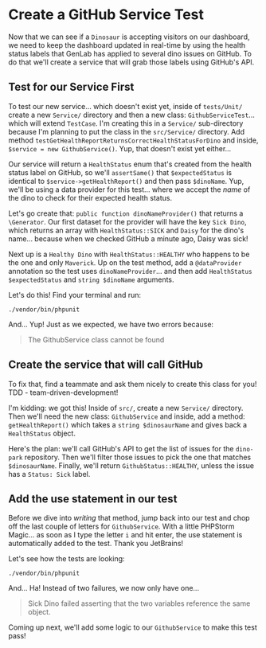 # Create a GitHub Service Test

Now that we can see if a `Dinosaur` is accepting visitors on our dashboard, we
need to keep the dashboard updated in real-time by using the health status labels
that GenLab has applied to several dino issues on GitHub. To do that we'll create
a service that will grab those labels using GitHub's API.

## Test for our Service First

To test our new service... which doesn't exist yet, inside of `tests/Unit/` create
a new `Service/` directory and then a new class: `GithubServiceTest`... which will
extend `TestCase`. I'm creating this in a `Service/` sub-directory because I'm
planning to put the class in the `src/Service/` directory. Add method
`testGetHealthReportReturnsCorrectHealthStatusForDino` and inside,
`$service = new GithubService()`. Yup, that doesn't exist yet either...

Our service will return a `HealthStatus` enum that's created from the health status
label on GitHub, so we'll `assertSame()` that `$expectedStatus` is identical to
`$service->getHealthReport()` and then pass `$dinoName`. Yup, we'll be using a
data provider for this test... where we accept the *name* of the dino to check
for their expected health status.

Let's go create that: `public function dinoNameProvider()` that returns a
`\Generator`. Our first dataset for the provider will have the key `Sick Dino`,
which returns an array with `HealthStatus::SICK` and `Daisy` for the dino's name...
because when we checked GitHub a minute ago, Daisy was sick!

Next up is a  `Healthy Dino` with `HealthStatus::HEALTHY` who happens to be the
one and only `Maverick`. Up on the test method, add a `@dataProvider` annotation
so the test uses `dinoNameProvider`... and then add `HealthStatus $expectedStatus`
and `string $dinoName` arguments.

Let's do this! Find your terminal and run:

```terminal
./vendor/bin/phpunit
```

And... Yup! Just as we expected, we have two errors because:

> The GithubService class cannot be found

## Create the service that will call GitHub

To fix that, find a teammate and ask them nicely to create this class for you!
TDD - team-driven-development!

I'm kidding: we got this! Inside of `src/`, create a new `Service/` directory. Then
we'll need the new class: `GithubService` and inside, add a method: `getHealthReport()`
which takes a `string $dinosaurName` and gives back a `HealthStatus` object.

Here's the plan: we'll call GitHub's API to get the list of issues for the `dino-park`
repository. Then we'll filter those issues to pick the one that matches `$dinosaurName`.
Finally, we'll return `GithubStatus::HEALTHY`, unless the issue has a `Status: Sick`
label.

## Add the use statement in our test

Before we dive into *writing* that method, jump back into our test and chop off the
last couple of letters for `GithubService`. With a little PHPStorm Magic... as soon
as I type the letter `i` and hit enter, the use statement is automatically added
to the test. Thank you JetBrains!

Let's see how the tests are looking:

```terminal-silent
./vendor/bin/phpunit
```

And... Ha! Instead of two failures, we now only have one...

> Sick Dino failed asserting that the two variables reference the same object.

Coming up next, we'll add some logic to our `GithubService` to make this test pass!
